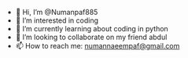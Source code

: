 - 👋 Hi, I’m @Numanpaf885
- 👀 I’m interested in coding
- 🌱 I’m currently learning about coding in python
- 💞️ I’m looking to collaborate on my friend abdul
- 📫 How to reach me: numannaeempaf@gmail.com

<!---
Numanpaf885/Numanpaf885 is a ✨ special ✨ repository because its `README.md` (this file) appears on your GitHub profile.
You can click the Preview link to take a look at your changes.
--->
